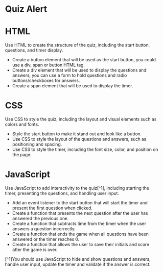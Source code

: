 # Quiz Alert #

# HTML # 
Use HTML to create the structure of the quiz, including the start button, questions, and timer display.
* Create a button element that will be used as the start button, you could use a div, span or button HTML tag.
* Create a div element that will be used to display the questions and answers, you can use a form to hold questions and radio buttons/checkboxes for answers.
* Create a span element that will be used to display the timer.

# CSS #
Use CSS to style the quiz, including the layout and visual elements such as colors and fonts.
* Style the start button to make it stand out and look like a button.
* Use CSS to style the layout of the questions and answers, such as positioning and spacing.
* Use CSS to style the timer, including the font size, color, and position on the page.

# JavaScript #
Use JavaScript to add interactivity to the quiz[^1], including starting the timer, presenting the questions, and handling user input.
* Add an event listener to the start button that will start the timer and present the first question when clicked.
* Create a function that presents the next question after the user has answered the previous one.
* Create a function that subtracts time from the timer when the user answers a question incorrectly.
* Create a function that ends the game when all questions have been answered or the timer reaches 0.
* Create a function that allows the user to save their initials and score after the game is over.


[^1]You should use JavaScript to hide and show questions and answers, handle user input, update the timer and validate if the answer is correct.
